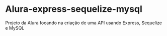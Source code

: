 # Alura-express-sequelize-mysql
Projeto da Alura focando na criação de uma API usando Express, Sequelize e MySQL
